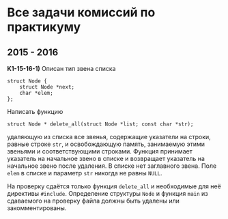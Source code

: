 # Все задачи комиссий по практикуму

## 2015 - 2016

**K1-15-16-1)** Описан тип звена списка

```
struct Node { 
	struct Node *next;
 	char *elem; 
};
```

Написать функцию

```
struct Node * delete_all(struct Node *list; const char *str);
```

удаляющую из списка все звенья, содержащие указатели на строки, равные строке `str`, и освобождающую память, занимаемую этими звеньями и соответствующими строками.
Функция принимает указатель на начальное звено в списке и возвращает указатель на начальное звено после удаления. В списке нет заглавного звена. Поле `elem` в списке и параметр `str` никогда не равны `NULL`.

На проверку сдаётся только функция `delete_all` и необходимые для неё директивы `#include`. Определение структуры `Node` и функция `main` из сдаваемого на проверку файла должны быть удалены или закомментированы.
